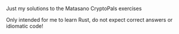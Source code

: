 Just my solutions to the Matasano CryptoPals exercises

Only intended for me to learn Rust, do not expect correct answers or idiomatic code!
